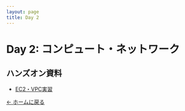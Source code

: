 ```yaml
---
layout: page
title: Day 2
---
```


# Day 2: コンピュート・ネットワーク

## ハンズオン資料

- [EC2・VPC実習](ec2-vpc-lab/)

[← ホームに戻る](../)